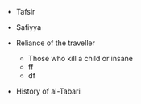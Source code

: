 

- Tafsir

- Safiyya

- Reliance of the traveller
	- Those who kill a child or insane
	- ff
	- df

- History of al-Tabari